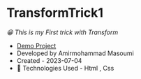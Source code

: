 # TransformTrick1
*😁 This is my First trick  with Transform*
- [Demo Project](https://github.com/masoomi1396/TransformTrick1)
- Developed by Amirmohammad Masoumi
- Created - 2023-07-04
- 🤖 Technologies Used - Html , Css 
